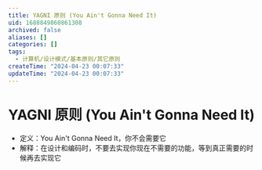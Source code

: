 ```yaml
---
title: YAGNI 原则 (You Ain't Gonna Need It)
uid: 1688849860861308
archived: false
aliases: []
categories: []
tags:
  - 计算机/设计模式/基本原则/其它原则
createTime: "2024-04-23 00:07:33"
updateTime: "2024-04-23 00:07:33"
---
```


# YAGNI 原则 (You Ain't Gonna Need It)

- 定义：You Ain't Gonna Need It，你不会需要它
- 解释：在设计和编码时，不要去实现你现在不需要的功能，等到真正需要的时候再去实现它

